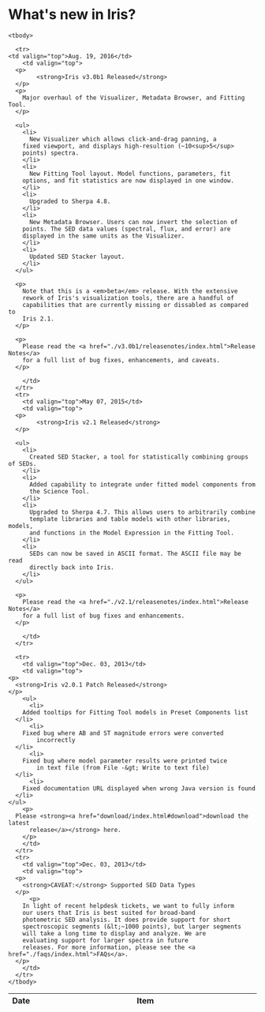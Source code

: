 # What's new in Iris?

<table cellspacing="5" cellpadding="5">
      <thead>
      <tr class="newsbar">
        <th align="center" width="10%">Date</th>
        <th align="center">Item</th>
      </tr>
      </thead>



    <tbody>

      <tr>
	<td valign="top">Aug. 19, 2016</td>
        <td valign="top">
	  <p>
            <strong>Iris v3.0b1 Released</strong>
	  </p>
	  <p>
	    Major overhaul of the Visualizer, Metadata Browser, and Fitting Tool.
	  </p>
	  
	  <ul>
	    <li>
	      New Visualizer which allows click-and-drag panning, a
	    fixed viewport, and displays high-resultion (~10<sup>5</sup>
	    points) spectra.
	    </li>
	    <li>
	      New Fitting Tool layout. Model functions, parameters, fit
	    options, and fit statistics are now displayed in one window.
	    </li>
	    <li>
	      Upgraded to Sherpa 4.8.
	    </li>
	    <li>
	      New Metadata Browser. Users can now invert the selection of
	    points. The SED data values (spectral, flux, and error) are
	    displayed in the same units as the Visualizer.
	    </li>
	    <li>
	      Updated SED Stacker layout.
	    </li>
	  </ul>

	  <p>
	    Note that this is a <em>beta</em> release. With the extensive
	    rework of Iris's visualization tools, there are a handful of
	    capabilities that are currently missing or dissabled as compared to
	    Iris 2.1.
	  </p>
	  
	  <p>
	    Please read the <a href="./v3.0b1/releasenotes/index.html">Release Notes</a>
	    for a full list of bug fixes, enhancements, and caveats.
	  </p>
	  
        </td>
      </tr>
      <tr>
        <td valign="top">May 07, 2015</td>
        <td valign="top">
	  <p>
            <strong>Iris v2.1 Released</strong>
	  </p>
	  
	  <ul>
	    <li>
	      Created SED Stacker, a tool for statistically combining groups of SEDs.
	    </li>
	    <li>
	      Added capability to integrate under fitted model components from
	      the Science Tool.
	    </li>
	    <li>
	      Upgraded to Sherpa 4.7. This allows users to arbitrarily combine
	      template libraries and table models with other libraries, models,
	      and functions in the Model Expression in the Fitting Tool.
	    </li>
	    <li>
	      SEDs can now be saved in ASCII format. The ASCII file may be read
	      directly back into Iris.
	    </li>
	  </ul>
	  
	  <p>
	    Please read the <a href="./v2.1/releasenotes/index.html">Release Notes</a>
	    for a full list of bug fixes and enhancements.
	  </p>
	  
        </td>
      </tr>                      

      <tr>
        <td valign="top">Dec. 03, 2013</td>
        <td valign="top">
	<p>
	  <strong>Iris v2.0.1 Patch Released</strong>
	</p>
        <ul>
          <li>
	    Added tooltips for Fitting Tool models in Preset Components list
	  </li>
          <li>
	    Fixed bug where AB and ST magnitude errors were converted
            incorrectly
	  </li>
          <li>
	    Fixed bug where model parameter results were printed twice
            in text file (from File -&gt; Write to text file)
	  </li>
          <li>
	    Fixed documentation URL displayed when wrong Java version is found 
	  </li>
	</ul>
        <p>
	  Please <strong><a href="download/index.html#download">download the latest
	      release</a></strong> here.
        </p>
        </td>
      </tr>
      <tr>
        <td valign="top">Dec. 03, 2013</td>
        <td valign="top">
	  <p>
	    <strong>CAVEAT:</strong> Supported SED Data Types
	  </p>
          <p>
	    In light of recent helpdesk tickets, we want to fully inform
	    our users that Iris is best suited for broad-band
	    photometric SED analysis. It does provide support for short
	    spectroscopic segments (&lt;~1000 points), but larger segments
	    will take a long time to display and analyze. We are
	    evaluating support for larger spectra in future
	    releases. For more information, please see the <a href="./faqs/index.html">FAQs</a>.
	  </p>
        </td>
      </tr>
    </tbody>
  </table>
